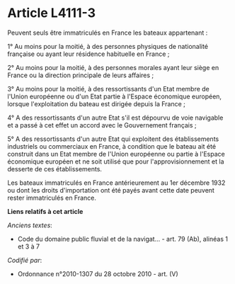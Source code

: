 # Article L4111-3

Peuvent seuls être immatriculés en France les bateaux appartenant :

1° Au moins pour la moitié, à des personnes physiques de nationalité française ou ayant leur résidence habituelle en France ;

2° Au moins pour la moitié, à des personnes morales ayant leur siège en France ou la direction principale de leurs affaires ;

3° Au moins pour la moitié, à des ressortissants d'un Etat membre de l'Union européenne ou d'un Etat partie à l'Espace
économique européen, lorsque l'exploitation du bateau est dirigée depuis la France ;

4° A des ressortissants d'un autre Etat s'il est dépourvu de voie navigable et a passé à cet effet un accord avec le
Gouvernement français ;

5° A des ressortissants d'un autre Etat qui exploitent des établissements industriels ou commerciaux en France, à condition
que le bateau ait été construit dans un Etat membre de l'Union européenne ou partie à l'Espace économique européen et ne soit
utilisé que pour l'approvisionnement et la desserte de ces établissements.

Les bateaux immatriculés en France antérieurement au 1er décembre 1932 ou dont les droits d'importation ont été payés avant
cette date peuvent rester immatriculés en France.

**Liens relatifs à cet article**

_Anciens textes_:

  - Code du domaine public fluvial et de la navigat... - art. 79 (Ab), alinéas 1 et 3 à 7

_Codifié par_:

  - Ordonnance n°2010-1307 du 28 octobre 2010 - art. (V)
